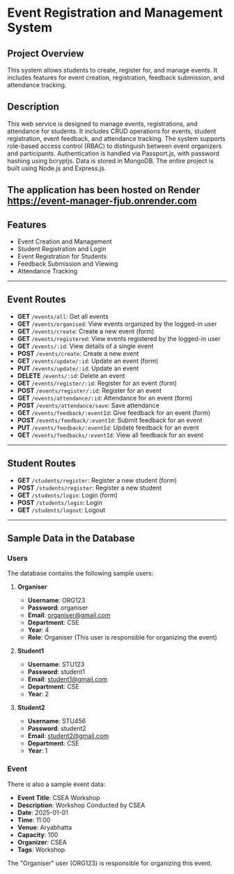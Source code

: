 # Event Registration and Management System

## Project Overview
This system allows students to create, register for, and manage events. It includes features for event creation, registration, feedback submission, and attendance tracking.

## Description
This web service is designed to manage events, registrations, and attendance for students. It includes CRUD operations for events, student registration, event feedback, and attendance tracking. The system supports role-based access control (RBAC) to distinguish between event organizers and participants. Authentication is handled via Passport.js, with password hashing using bcryptjs. Data is stored in MongoDB. The entire project is built using Node.js and Express.js.

The application has been hosted on Render https://event-manager-fjub.onrender.com
---

## Features
- Event Creation and Management
- Student Registration and Login
- Event Registration for Students
- Feedback Submission and Viewing
- Attendance Tracking

---


## Event Routes

- **GET** `/events/all`: Get all events
- **GET** `/events/organised`: View events organized by the logged-in user
- **GET** `/events/create`: Create a new event (form)
- **GET** `/events/registered`: View events registered by the logged-in user
- **GET** `/events/:id`: View details of a single event
- **POST** `/events/create`: Create a new event
- **GET** `/events/update/:id`: Update an event (form)
- **PUT** `/events/update/:id`: Update an event
- **DELETE** `/events/:id`: Delete an event
- **GET** `/events/register/:id`: Register for an event (form)
- **POST** `/events/register/:id`: Register for an event
- **GET** `/events/attendance/:id`: Attendance for an event (form)
- **POST** `/events/attendance/save`: Save attendance
- **GET** `/events/feedback/:eventId`: Give feedback for an event (form)
- **POST** `/events/feedback/:eventId`: Submit feedback for an event
- **PUT** `/events/feedback/:eventId`: Update feedback for an event
- **GET** `/events/feedbacks/:eventId`: View all feedback for an event
---

## Student Routes

- **GET** `/students/register`: Register a new student (form)
- **POST** `/students/register`: Register a new student
- **GET** `/students/login`: Login (form)
- **POST** `/students/login`: Login
- **GET** `/students/logout`: Logout

---

## Sample Data in the Database

### Users

The database contains the following sample users:

1. **Organiser**
   - **Username**: ORG123
   - **Password**: organiser
   - **Email**: organiser@gmail.com
   - **Department**: CSE
   - **Year**: 4
   - **Role**: Organiser (This user is responsible for organizing the event)

2. **Student1**
   - **Username**: STU123
   - **Password**: student1
   - **Email**: student1@gmail.com
   - **Department**: CSE
   - **Year**: 2

3. **Student2**
   - **Username**: STU456
   - **Password**: student2
   - **Email**: student2@gmail.com
   - **Department**: CSE
   - **Year**: 1

### Event

There is also a sample event data:

- **Event Title**: CSEA Workshop
- **Description**: Workshop Conducted by CSEA
- **Date**: 2025-01-01
- **Time**: 11:00
- **Venue**: Aryabhatta
- **Capacity**: 100
- **Organizer**: CSEA
- **Tags**: Workshop

The "Organiser" user (ORG123) is responsible for organizing this event.
